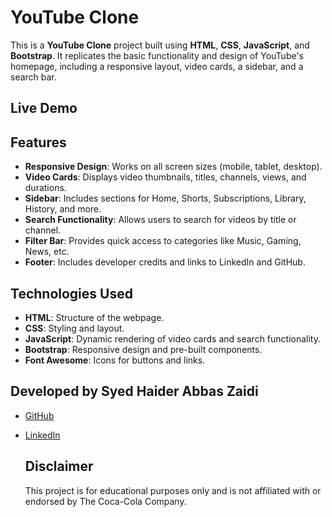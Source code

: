 # YouTube Clone


This is a **YouTube Clone** project built using **HTML**, **CSS**, **JavaScript**, and **Bootstrap**. It replicates the basic functionality and design of YouTube's homepage, including a responsive layout, video cards, a sidebar, and a search bar.

## Live Demo

## Features

- **Responsive Design**: Works on all screen sizes (mobile, tablet, desktop).
- **Video Cards**: Displays video thumbnails, titles, channels, views, and durations.
- **Sidebar**: Includes sections for Home, Shorts, Subscriptions, Library, History, and more.
- **Search Functionality**: Allows users to search for videos by title or channel.
- **Filter Bar**: Provides quick access to categories like Music, Gaming, News, etc.
- **Footer**: Includes developer credits and links to LinkedIn and GitHub.

## Technologies Used

- **HTML**: Structure of the webpage.
- **CSS**: Styling and layout.
- **JavaScript**: Dynamic rendering of video cards and search functionality.
- **Bootstrap**: Responsive design and pre-built components.
- **Font Awesome**: Icons for buttons and links.

 ## Developed by **Syed Haider Abbas Zaidi**  
- [GitHub](https://github.com/haider14-9abbaas)
- [LinkedIn](https://www.linkedin.com/in/syed-haider-abbas-zaidi-132525215/)

  ## Disclaimer
  This project is for educational purposes only and is not affiliated with or endorsed by The Coca-Cola Company.
